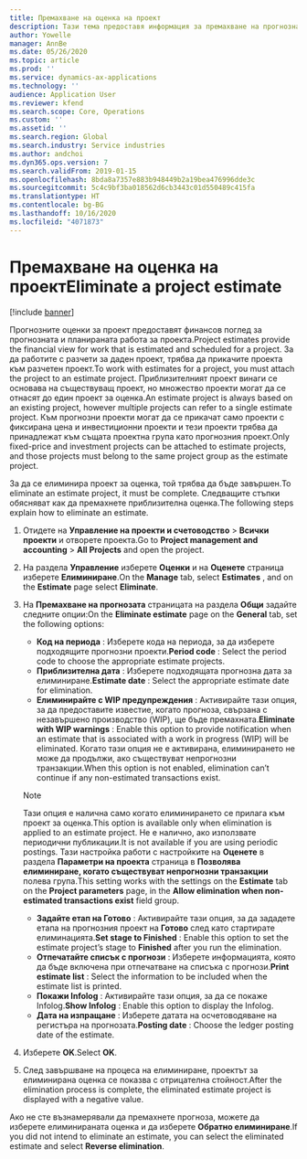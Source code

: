 ```yaml
---
title: Премахване на оценка на проект
description: Тази тема предоставя информация за премахване на прогнозна оценка на проекта, след като тя е завършена.
author: Yowelle
manager: AnnBe
ms.date: 05/26/2020
ms.topic: article
ms.prod: ''
ms.service: dynamics-ax-applications
ms.technology: ''
audience: Application User
ms.reviewer: kfend
ms.search.scope: Core, Operations
ms.custom: ''
ms.assetid: ''
ms.search.region: Global
ms.search.industry: Service industries
ms.author: andchoi
ms.dyn365.ops.version: 7
ms.search.validFrom: 2019-01-15
ms.openlocfilehash: 8bda8a7357e883b948449b2a19bea476996dde3c
ms.sourcegitcommit: 5c4c9bf3ba018562d6cb3443c01d550489c415fa
ms.translationtype: HT
ms.contentlocale: bg-BG
ms.lasthandoff: 10/16/2020
ms.locfileid: "4071873"
---
```

# <a name="eliminate-a-project-estimate"></a><span data-ttu-id="b5678-103">Премахване на оценка на проект</span><span class="sxs-lookup"><span data-stu-id="b5678-103">Eliminate a project estimate</span></span>

[!include [banner](../includes/banner.md)]

<span data-ttu-id="b5678-104">Прогнозните оценки за проект предоставят финансов поглед за прогнозната и планираната работа за проекта.</span><span class="sxs-lookup"><span data-stu-id="b5678-104">Project estimates provide the financial view for work that is estimated and scheduled for a project.</span></span> <span data-ttu-id="b5678-105">За да работите с разчети за даден проект, трябва да прикачите проекта към разчетен проект.</span><span class="sxs-lookup"><span data-stu-id="b5678-105">To work with estimates for a project, you must attach the project to an estimate project.</span></span> <span data-ttu-id="b5678-106">Приблизителният проект винаги се основава на съществуващ проект, но множество проекти могат да се отнасят до един проект за оценка.</span><span class="sxs-lookup"><span data-stu-id="b5678-106">An estimate project is always based on an existing project, however multiple projects can refer to a single estimate project.</span></span> <span data-ttu-id="b5678-107">Към прогнозни проекти могат да се прикачат само проекти с фиксирана цена и инвестиционни проекти и тези проекти трябва да принадлежат към същата проектна група като прогнозния проект.</span><span class="sxs-lookup"><span data-stu-id="b5678-107">Only fixed-price and investment projects can be attached to estimate projects, and those projects must belong to the same project group as the estimate project.</span></span>

<span data-ttu-id="b5678-108">За да се елиминира проект за оценка, той трябва да бъде завършен.</span><span class="sxs-lookup"><span data-stu-id="b5678-108">To eliminate an estimate project, it must be complete.</span></span> <span data-ttu-id="b5678-109">Следващите стъпки обясняват как да премахнете приблизителна оценка.</span><span class="sxs-lookup"><span data-stu-id="b5678-109">The following steps explain how to eliminate an estimate.</span></span>

1. <span data-ttu-id="b5678-110">Отидете на **Управление на проекти и счетоводство** > **Всички проекти** и отворете проекта.</span><span class="sxs-lookup"><span data-stu-id="b5678-110">Go to **Project management and accounting** > **All Projects** and open the project.</span></span> 
2. <span data-ttu-id="b5678-111">На раздела **Управление** изберете **Оценки** и на **Оценете** страница изберете **Елиминиране**.</span><span class="sxs-lookup"><span data-stu-id="b5678-111">On the **Manage** tab, select **Estimates** , and on the **Estimate** page select **Eliminate**.</span></span>
3. <span data-ttu-id="b5678-112">На **Премахване на прогнозата** страницата на раздела **Общи** задайте следните опции:</span><span class="sxs-lookup"><span data-stu-id="b5678-112">On the **Eliminate estimate** page on the **General** tab, set the following options:</span></span>

   - <span data-ttu-id="b5678-113">**Код на периода** : Изберете кода на периода, за да изберете подходящите прогнозни проекти.</span><span class="sxs-lookup"><span data-stu-id="b5678-113">**Period code** : Select the period code to choose the appropriate estimate projects.</span></span> 
   - <span data-ttu-id="b5678-114">**Приблизителна дата** : Изберете подходящата прогнозна дата за елиминиране.</span><span class="sxs-lookup"><span data-stu-id="b5678-114">**Estimate date** : Select the appropriate estimate date for elimination.</span></span>
   - <span data-ttu-id="b5678-115">**Елиминирайте с WIP предупреждения** : Активирайте тази опция, за да предоставите известие, когато прогноза, свързана с незавършено производство (WIP), ще бъде премахната.</span><span class="sxs-lookup"><span data-stu-id="b5678-115">**Eliminate with WIP warnings** : Enable this option to provide notification when an estimate that is associated with a work in progress (WIP) will be eliminated.</span></span> <span data-ttu-id="b5678-116">Когато тази опция не е активирана, елиминирането не може да продължи, ако съществуват непрогнозни транзакции.</span><span class="sxs-lookup"><span data-stu-id="b5678-116">When this option is not enabled, elimination can’t continue if any non-estimated transactions exist.</span></span> 
   > [!NOTE]
   > <span data-ttu-id="b5678-117">Тази опция е налична само когато елиминирането се прилага към проект за оценка.</span><span class="sxs-lookup"><span data-stu-id="b5678-117">This option is available only when elimination is applied to an estimate project.</span></span> <span data-ttu-id="b5678-118">Не е налично, ако използвате периодични публикации.</span><span class="sxs-lookup"><span data-stu-id="b5678-118">It is not available if you are using periodic postings.</span></span> <span data-ttu-id="b5678-119">Тази настройка работи с настройките на **Оценете** в раздела **Параметри на проекта** страница в **Позволява елиминиране, когато съществуват непрогнозни транзакции** полева група.</span><span class="sxs-lookup"><span data-stu-id="b5678-119">This setting works with the settings on the **Estimate** tab on the **Project parameters** page, in the **Allow elimination when non-estimated transactions exist** field group.</span></span>
   - <span data-ttu-id="b5678-120">**Задайте етап на Готово** : Активирайте тази опция, за да зададете етапа на прогнозния проект на **Готово** след като стартирате елиминацията.</span><span class="sxs-lookup"><span data-stu-id="b5678-120">**Set stage to Finished** : Enable this option to set the estimate project’s stage to **Finished** after you run the elimination.</span></span>
   - <span data-ttu-id="b5678-121">**Отпечатайте списък с прогнози** : Изберете информацията, която да бъде включена при отпечатване на списъка с прогнози.</span><span class="sxs-lookup"><span data-stu-id="b5678-121">**Print estimate list** : Select the information to be included when the estimate list is printed.</span></span>
   - <span data-ttu-id="b5678-122">**Покажи Infolog** : Активирайте тази опция, за да се покаже Infolog.</span><span class="sxs-lookup"><span data-stu-id="b5678-122">**Show Infolog** : Enable this option to display the Infolog.</span></span>
   - <span data-ttu-id="b5678-123">**Дата на изпращане** : Изберете датата на осчетоводяване на регистъра на прогнозата.</span><span class="sxs-lookup"><span data-stu-id="b5678-123">**Posting date** : Choose the ledger posting date of the estimate.</span></span>

4.  <span data-ttu-id="b5678-124">Изберете **OK**.</span><span class="sxs-lookup"><span data-stu-id="b5678-124">Select **OK**.</span></span>
5. <span data-ttu-id="b5678-125">След завършване на процеса на елиминиране, проектът за елиминирана оценка се показва с отрицателна стойност.</span><span class="sxs-lookup"><span data-stu-id="b5678-125">After the elimination process is complete, the eliminated estimate project is displayed with a negative value.</span></span> 

<span data-ttu-id="b5678-126">Ако не сте възнамерявали да премахнете прогноза, можете да изберете елиминираната оценка и да изберете **Обратно елиминиране**.</span><span class="sxs-lookup"><span data-stu-id="b5678-126">If you did not intend to eliminate an estimate, you can select the eliminated estimate and select **Reverse elimination**.</span></span>   
